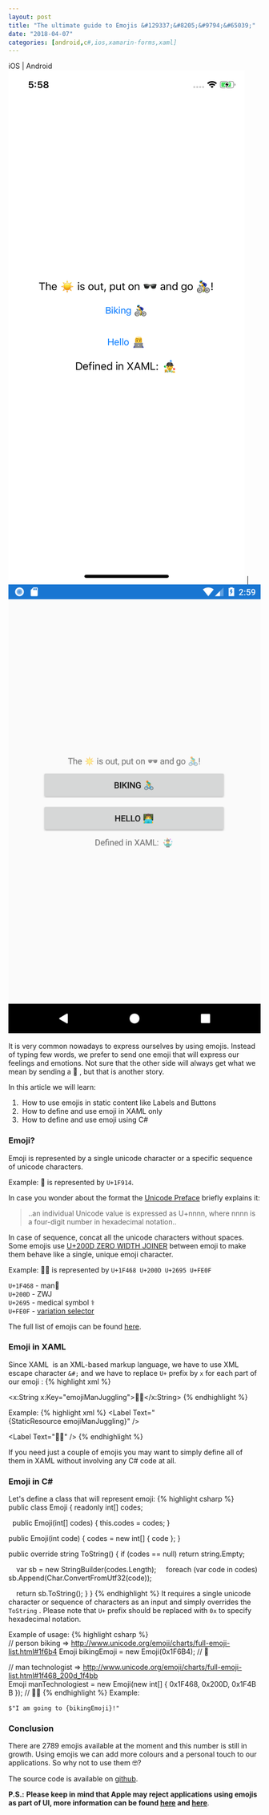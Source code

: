 ```yaml
---
layout: post
title: "The ultimate guide to Emojis &#129337;&#8205;&#9794;&#65039;"
date: "2018-04-07"
categories: [android,c#,ios,xamarin-forms,xaml]
---
```

iOS | Android
![](/images/2018-04-07-the-ultimate-guide-to-emojis/1.png) | ![](/images/2018-04-07-the-ultimate-guide-to-emojis/2.png)

It is very common nowadays to express ourselves by using emojis. Instead of typing few words, we prefer to send one emoji that will express our feelings and emotions. Not sure that the other side will always get what we mean by sending a 🧞 , but that is another story.

In this article we will learn:

1.  How to use emojis in static content like Labels and Buttons
2.  How to define and use emoji in XAML only
3.  How to define and use emoji using C#

### Emoji?

Emoji is represented by a single unicode character or a specific sequence of unicode characters.

Example: 🤔 is represented by `U+1F914`.

In case you wonder about the format the [Unicode Preface](http://www.unicode.org/emoji/charts/full-emoji-list.html) briefly explains it:

> ..an individual Unicode value is expressed as U+nnnn, where nnnn is a four-digit number in hexadecimal notation..

In case of sequence, concat all the unicode characters without spaces. Some emojis use [U+200D ZERO WIDTH JOINER](https://en.wikipedia.org/wiki/Zero-width_joiner) between emoji to make them behave like a single, unique emoji character.

Example: 👨‍⚕️ is represented by `U+1F468​ U+200D U+2695 U+FE0F`

`U+1F468` - man👨 <br />
`U+200D` - ZWJ <br />
`U+2695` - medical symbol ⚕  <br />
`U+FE0F` - [variation selector](https://www.unicode.org/charts/PDF/UFE00.pdf)

The full list of emojis can be found [here](http://www.unicode.org/emoji/charts/full-emoji-list.html).

### Emoji in XAML

Since XAML  is an XML-based markup language, we have to use XML escape character `&#;` and we have to replace `U+` prefix by `x` for each part of our emoji :
{% highlight xml %}
<!-- 🤹‍♂️ -->
<x:String x:Key="emojiManJuggling">&#x1F939;&#x200D;&#x2642;&#xFE0F;</x:String>
{% endhighlight %}

Example:
{% highlight xml %}
<Label Text="{StaticResource emojiManJuggling}" />

<!-- Alternative, without resources -->
<Label Text="&#x1F939;&#x200D;&#x2642;&#xFE0F;" />
{% endhighlight %}

If you need just a couple of emojis you may want to simply define all of them in XAML without involving any C# code at all.

### Emoji in C#

Let's define a class that will represent emoji:
{% highlight csharp %}
public class Emoji {
  readonly int[] codes;

  public Emoji(int[] codes) {
    this.codes = codes;
  }
  
  public Emoji(int code) {
    codes = new int[] { code };
  }
  
  public override string ToString() {
    if (codes == null)
      return string.Empty;

    var sb = new StringBuilder(codes.Length);
    foreach (var code in codes)
      sb.Append(Char.ConvertFromUtf32(code));

    return sb.ToString();
  }
}
{% endhighlight %}
It requires a single unicode character or sequence of characters as an input and simply overrides the `ToString` . Please note that `U+` prefix should be replaced with `0x` to specify hexadecimal notation.

Example of usage:
{% highlight csharp %}
// person biking => http://www.unicode.org/emoji/charts/full-emoji-list.html#1f6b4
Emoji bikingEmoji = new Emoji(0x1F6B4); // 🚴

// man technologist => http://www.unicode.org/emoji/charts/full-emoji-list.html#1f468_200d_1f4bb
Emoji manTechnologiest = new Emoji(new int[] { 0x1F468, 0x200D, 0x1F4BB }); // 👨‍💻
{% endhighlight %}
Example:
```
$"I am going to {bikingEmoji}!"
```
### Conclusion

There are 2789 emojis available at the moment and this number is still in growth. Using emojis we can add more colours and a personal touch to our applications. So why not to use them 🤓?

The source code is available on [github](https://github.com/yuv4ik/XFEmojiExample).

**P.S.:** **Please keep in mind that Apple may reject applications using emojis as part of UI, more information can be found [here](https://9to5mac.com/2018/02/02/apple-rejecting-apps-with-emoji/) and [here](https://blog.emojipedia.org/apples-emoji-crackdown/)**.
